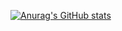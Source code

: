 [![Anurag's GitHub stats](https://github-readme-stats.vercel.app/api?username=JuneOrg2020)](https://github.com/anuraghazra/github-readme-stats)
